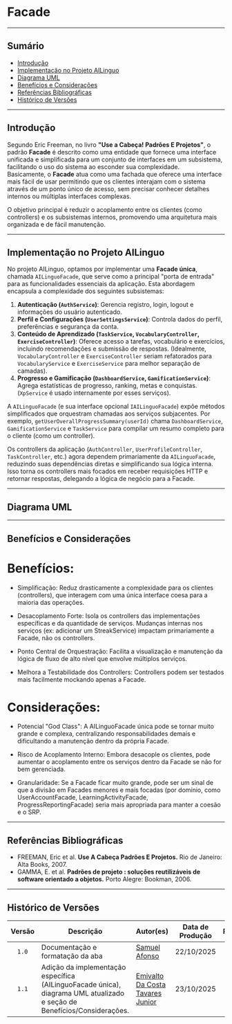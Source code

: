 # Facade

---
## Sumário
- [Introdução](#introdução)
- [Implementação no Projeto AILinguo](#implementação-no-projeto-ailinguo)
- [Diagrama UML](#diagrama-uml)
- [Benefícios e Considerações](#benefícios-e-considerações)
- [Referências Bibliográficas](#referencias-bibliográficas)
- [Histórico de Versões](#histórico-de-versões)

---

## Introdução

Segundo Eric Freeman, no livro __"Use a Cabeça! Padrões E Projetos"__, o padrão __Facade__ é descrito como uma entidade que fornece uma interface unificada e simplificada para um conjunto de interfaces em um subsistema, facilitando o uso do sistema ao esconder sua complexidade. <br>Basicamente, o __Facade__ atua como uma fachada que oferece uma interface mais fácil de usar permitindo que os clientes interajam com o sistema através de um ponto único de acesso, sem precisar conhecer detalhes internos ou múltiplas interfaces complexas.

O objetivo principal é reduzir o acoplamento entre os clientes (como controllers) e os subsistemas internos, promovendo uma arquitetura mais organizada e de fácil manutenção.

---

## Implementação no Projeto AILinguo

No projeto AILinguo, optamos por implementar uma **Facade única**, chamada `AILinguoFacade`, que serve como a principal "porta de entrada" para as funcionalidades essenciais da aplicação. Esta abordagem encapsula a complexidade dos seguintes subsistemas:

1.  **Autenticação (`AuthService`)**: Gerencia registro, login, logout e informações do usuário autenticado.
2.  **Perfil e Configurações (`UserSettingsService`)**: Controla dados do perfil, preferências e segurança da conta.
3.  **Conteúdo de Aprendizado (`TaskService`, `VocabularyController`, `ExerciseController`)**: Oferece acesso a tarefas, vocabulário e exercícios, incluindo recomendações e submissão de respostas. (Idealmente, `VocabularyController` e `ExerciseController` seriam refatorados para `VocabularyService` e `ExerciseService` para melhor separação de camadas).
4.  **Progresso e Gamificação (`DashboardService`, `GamificationService`)**: Agrega estatísticas de progresso, ranking, metas e conquistas. (`XpService` é usado internamente por esses serviços).

A `AILinguoFacade` (e sua interface opcional `IAILinguoFacade`) expõe métodos simplificados que orquestram chamadas aos serviços subjacentes. Por exemplo, `getUserOverallProgressSummary(userId)` chama `DashboardService`, `GamificationService` e `TaskService` para compilar um resumo completo para o cliente (como um controller).

Os controllers da aplicação (`AuthController`, `UserProfileController`, `TaskController`, etc.) agora dependem primariamente da `AILinguoFacade`, reduzindo suas dependências diretas e simplificando sua lógica interna. Isso torna os controllers mais focados em receber requisições HTTP e retornar respostas, delegando a lógica de negócio para a Facade.

---
## Diagrama UML


---

## Benefícios e Considerações

# Benefícios:

- Simplificação: Reduz drasticamente a complexidade para os clientes (controllers), que interagem com uma única interface coesa para a maioria das operações.

- Desacoplamento Forte: Isola os controllers das implementações específicas e da quantidade de serviços. Mudanças internas nos serviços (ex: adicionar um StreakService) impactam primariamente a Facade, não os controllers.

- Ponto Central de Orquestração: Facilita a visualização e manutenção da lógica de fluxo de alto nível que envolve múltiplos serviços.

- Melhora a Testabilidade dos Controllers: Controllers podem ser testados mais facilmente mockando apenas a Facade.

# Considerações:

- Potencial "God Class": A AILinguoFacade única pode se tornar muito grande e complexa, centralizando responsabilidades demais e dificultando a manutenção dentro da própria Facade.

- Risco de Acoplamento Interno: Embora desacople os clientes, pode aumentar o acoplamento entre os serviços dentro da Facade se não for bem gerenciada.

- Granularidade: Se a Facade ficar muito grande, pode ser um sinal de que a divisão em Facades menores e mais focadas (por domínio, como UserAccountFacade, LearningActivityFacade, ProgressReportingFacade) seria mais apropriada para manter a coesão e o SRP.

---



## Referências Bibliográficas

- FREEMAN, Eric et al. __Use A Cabeça Padrões E Projetos.__ Rio de Janeiro: Alta Books, 2007.
- GAMMA, E. et al. __Padrões de projeto : soluções reutilizáveis de software orientado a objetos.__ Porto Alegre: Bookman, 2006.

---

## Histórico de Versões

| Versão | Descrição | Autor(es) | Data de Produção | Revisor(es) | Data de Revisão | Incremento do Revisor |
| :----: | --------- | --------- | :--------------: | ----------- | :-------------: | :-------------------: |
| `1.0` | Documentação e formatação da aba | [Samuel Afonso](https://github.com/SamuelAfonso) | 22/10/2025 | | | |
| `1.1` | Adição da implementação específica (AILinguoFacade única), diagrama UML atualizado e seção de Benefícios/Considerações. |  [Emivalto Da Costa Tavares Junior](https://github.com/EmivaltoJrr) | 23/10/2025 | | | |



